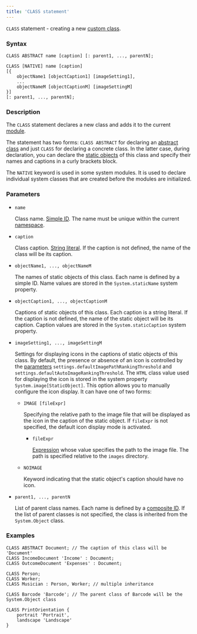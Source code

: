 ```yaml
---
title: 'CLASS statement'
---
```


`CLASS` statement - creating a new [custom class](User_classes.md).

### Syntax

```
CLASS ABSTRACT name [caption] [: parent1, ..., parentN];
 
CLASS [NATIVE] name [caption] 
[{
    objectName1 [objectCaption1] [imageSetting1],
    ...
    objectNameM [objectCaptionM] [imageSettingM]
}] 
[: parent1, ..., parentN];
```

### Description

The `CLASS` statement declares a new class and adds it to the current [module](Modules.md). 

The statement has two forms: `CLASS ABSTRACT` for declaring an [abstract class](User_classes.md#abstract) and just `CLASS` for declaring a concrete class. In the latter case, during declaration, you can declare the [static objects](Static_objects.md) of this class and specify their names and captions in a curly brackets block.   

The `NATIVE` keyword is used in some system modules. It is used to declare individual system classes that are created before the modules are initialized.

### Parameters

- `name`

    Class name. [Simple ID](IDs.md#id). The name must be unique within the current [namespace](Naming.md#namespace).

- `caption`

    Class caption. [String literal](Literals.md#strliteral). If the caption is not defined, the name of the class will be its caption.  

- `objectName1, ..., objectNameM`

    The names of static objects of this class. Each name is defined by a simple ID. Name values are stored in the `System.staticName` system property.

- `objectCaption1, ..., objectCaptionM`

    Captions of static objects of this class. Each caption is a string literal. If the caption is not defined, the name of the static object will be its caption. Caption values are stored in the `System.staticCaption` system property.

- `imageSetting1, ..., imageSettingM`

    Settings for displaying icons in the captions of static objects of this class. By default, the presence or absence of an icon is controlled by the [parameters](Working_parameters.md) `settings.defaultImagePathRankingThreshold` and `settings.defaultAutoImageRankingThreshold`. The `HTML` class value used for displaying the icon is stored in the system property `System.image[StaticObject]`. This option allows you to manually configure the icon display. It can have one of two forms:

    - `IMAGE [fileExpr]`

        Specifying the relative path to the image file that will be displayed as the icon in the caption of the static object. If `fileExpr` is not specified, the default icon display mode is activated.

        - `fileExpr`

            [Expression](Expression.md) whose value specifies the path to the image file. The path is specified relative to the `images` directory.

    - `NOIMAGE`

        Keyword indicating that the static object's caption should have no icon.

- `parent1, ..., parentN`

    List of parent class names. Each name is defined by a [composite ID](IDs.md#cid). If the list of parent classes is not specified, the class is inherited from the `System.Object` class.  

### Examples

```lsf
CLASS ABSTRACT Document; // The caption of this class will be 'Document'
CLASS IncomeDocument 'Income' : Document;
CLASS OutcomeDocument 'Expenses' : Document;

CLASS Person;
CLASS Worker;
CLASS Musician : Person, Worker; // multiple inheritance

CLASS Barcode 'Barcode'; // The parent class of Barcode will be the System.Object class

CLASS PrintOrientation {
    portrait 'Portrait',
    landscape 'Landscape'
}
```

